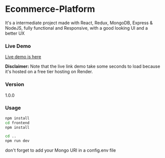 # Ecommerce-Platform

It's a intermediate project made with React, Redux, MongoDB, Express & NodeJS, fully functional and Responsive, with a good looking UI and a better UX

### Live Demo
[Live demo is here](https://mini-shopping-cart.onrender.com)

**Disclaimer:** 
Note that the live link demo take some seconds to load because it's hosted on a free tier hosting on Render.

### Version

1.0.0

### Usage

```bash
npm install
cd frontend
npm install
```

```bash
cd ..
npm run dev
```

don't forget to add your Mongo URI in a config.env file
